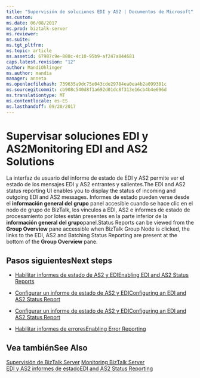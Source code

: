 ```yaml
---
title: "Supervisión de soluciones EDI y AS2 | Documentos de Microsoft"
ms.custom: 
ms.date: 06/08/2017
ms.prod: biztalk-server
ms.reviewer: 
ms.suite: 
ms.tgt_pltfrm: 
ms.topic: article
ms.assetid: 67987c9e-888c-4c10-95b9-af247a844681
caps.latest.revision: "12"
author: MandiOhlinger
ms.author: mandia
manager: anneta
ms.openlocfilehash: 739635a9dc75e043cde29784ea0ea4b2a099381c
ms.sourcegitcommit: cb908c540d8f1a692d01dc8f313e16cb4b4e696d
ms.translationtype: MT
ms.contentlocale: es-ES
ms.lasthandoff: 09/20/2017
---
```

# <a name="monitoring-edi-and-as2-solutions"></a><span data-ttu-id="e3f4f-102">Supervisar soluciones EDI y AS2</span><span class="sxs-lookup"><span data-stu-id="e3f4f-102">Monitoring EDI and AS2 Solutions</span></span>
<span data-ttu-id="e3f4f-103">La interfaz de usuario del informe de estado de EDI y AS2 permite ver el estado de los mensajes EDI y AS2 entrantes y salientes.</span><span class="sxs-lookup"><span data-stu-id="e3f4f-103">The EDI and AS2 status reporting UI enables you to display the status of incoming and outgoing EDI and AS2 messages.</span></span> <span data-ttu-id="e3f4f-104">Informes de estado pueden verse desde el **información general del grupo** panel accesible cuando se hace clic en el nodo de grupo de BizTalk, los vínculos a EDI, AS2 e informes de estado de procesamiento por lotes están presentes en la parte inferior de la **información general del grupo**panel.</span><span class="sxs-lookup"><span data-stu-id="e3f4f-104">Status Reports can be viewed from the **Group Overview** pane accessible when BizTalk Group Node is clicked, the links to the EDI, AS2 and Batching Status Reporting are present at the bottom of the **Group Overview** pane.</span></span>  
  
## <a name="next-steps"></a><span data-ttu-id="e3f4f-105">Pasos siguientes</span><span class="sxs-lookup"><span data-stu-id="e3f4f-105">Next steps</span></span> 
  
-   [<span data-ttu-id="e3f4f-106">Habilitar informes de estado de AS2 y EDI</span><span class="sxs-lookup"><span data-stu-id="e3f4f-106">Enabling EDI and AS2 Status Reports</span></span>](../core/enabling-edi-and-as2-status-reports.md)  
  
-   [<span data-ttu-id="e3f4f-107">Configurar un informe de estado de AS2 y EDI</span><span class="sxs-lookup"><span data-stu-id="e3f4f-107">Configuring an EDI and AS2 Status Report</span></span>](../core/configuring-an-edi-and-as2-status-report.md)  
  
-   [<span data-ttu-id="e3f4f-108">Configurar un informe de estado de AS2 y EDI</span><span class="sxs-lookup"><span data-stu-id="e3f4f-108">Configuring an EDI and AS2 Status Report</span></span>](../core/configuring-an-edi-and-as2-status-report.md)  
  
-   [<span data-ttu-id="e3f4f-109">Habilitar informes de errores</span><span class="sxs-lookup"><span data-stu-id="e3f4f-109">Enabling Error Reporting</span></span>](../core/enabling-error-reporting.md)  
  
## <a name="see-also"></a><span data-ttu-id="e3f4f-110">Vea también</span><span class="sxs-lookup"><span data-stu-id="e3f4f-110">See Also</span></span>  
 <span data-ttu-id="e3f4f-111">[Supervisión de BizTalk Server](../core/monitoring-biztalk-server.md) </span><span class="sxs-lookup"><span data-stu-id="e3f4f-111">[Monitoring BizTalk Server](../core/monitoring-biztalk-server.md) </span></span>  
 [<span data-ttu-id="e3f4f-112">EDI y AS2 informes de estado</span><span class="sxs-lookup"><span data-stu-id="e3f4f-112">EDI and AS2 Status Reporting</span></span>](../core/edi-and-as2-status-reporting.md)   